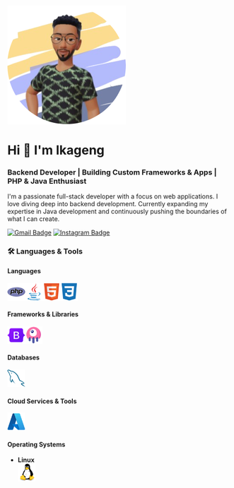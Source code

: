 <img src="Avatar.png"/>

#  Hi 👋 I'm Ikageng
### Backend Developer | Building Custom Frameworks & Apps | PHP & Java Enthusiast
I'm a passionate full-stack developer with a focus on web applications. I love diving deep into backend development. Currently expanding my expertise in Java development and continuously pushing the boundaries of what I can create.


[![Gmail Badge](https://img.shields.io/badge/-ikageng-c14438?style=flat&logo=Gmail&logoColor=white&link=mailto:tladiomphile@gmail.com)](mailto:tladiomphile@gmail.com)
[![Instagram Badge](https://img.shields.io/badge/-@ikageng.sa-blue?style=flat&logo=instagram&logoColor=white&link=https://instagram.com/ikageng.sa/)](https://instagram.com/ikageng.sa)


 
 
### 🛠️ Languages & Tools

#### Languages
<div style="display: flex; flex-direction: row;">
  <span><img src="https://github.com/devicons/devicon/blob/master/icons/php/php-original.svg" title="PHP"  alt="PHP" width="40" height="40"/></span>
  <span><img src="https://github.com/devicons/devicon/blob/master/icons/java/java-original.svg" title="Java"  alt="Java" width="40" height="40"/></span>
  <span><img src="https://github.com/devicons/devicon/blob/master/icons/html5/html5-original.svg" title="HTML5" alt="HTML" width="40" height="40"/></span>
  <span><img src="https://github.com/devicons/devicon/blob/master/icons/css3/css3-plain.svg" title="CSS3" alt="CSS" width="40" height="40"/></span>
</div>

#### Frameworks & Libraries 

<div style="display: flex; flex-direction: row;> <span><img src="https://github.com/devicons/devicon/blob/master/icons/laravel/laravel-original.svg" title="Laravel"  alt="Laravel" width="40" height="40"/></span>
 <span><img src="https://github.com/devicons/devicon/blob/master/icons/bootstrap/bootstrap-original.svg" title="Bootstrap"  alt="Bootstrap" width="40" height="40"/></span>
 <span><img src="https://github.com/devicons/devicon/blob/master/icons/livewire/livewire-original.svg" title="Livewire"  alt="Livewire" width="40" height="40"/></span>
</div>

#### Databases
<div style="display: flex; flex-direction: row;>
<span><img src="https://github.com/devicons/devicon/blob/master/icons/azuresqldatabase/azuresqldatabase-original.svg" title="Azure SQL"  alt="Azure SQL" width="40" height="40"/></span>
  <span><img src="https://github.com/devicons/devicon/blob/master/icons/mysql/mysql-original.svg" title="MySQL"  alt="MySQL" width="40" height="40"/></span>
</div>

#### Cloud Services & Tools


  <span><img src="https://github.com/devicons/devicon/blob/master/icons/azure/azure-original.svg" title="Azure"  alt="Azure" width="40" height="40"/></span>

#### Operating Systems
- **Linux**  
  <span><img src="https://github.com/devicons/devicon/blob/master/icons/linux/linux-original.svg" title="Linux"  alt="Linux" width="40" height="40"/></span>

